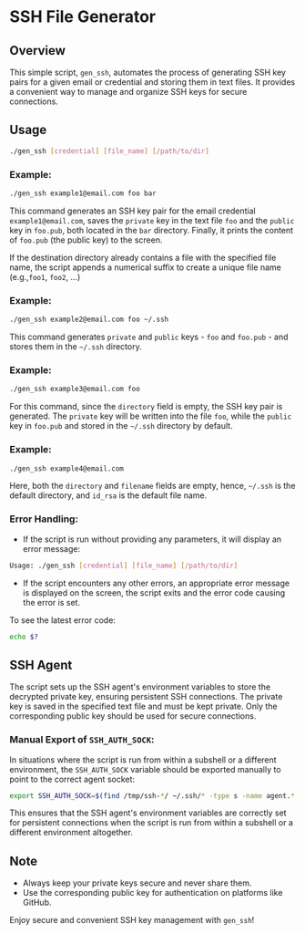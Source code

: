 # SSH File Generator

## Overview
This simple script, `gen_ssh`, automates the process of generating SSH key pairs for a given email or credential and storing them in text files. It provides a convenient way to manage and organize SSH keys for secure connections.

## Usage
```bash
./gen_ssh [credential] [file_name] [/path/to/dir]
```

### Example:
```bash
./gen_ssh example1@email.com foo bar
```

This command generates an SSH key pair for the email credential
`example1@email.com`, saves the `private` key in the text file `foo` and
the `public` key in `foo.pub`, both located in the `bar` directory.
Finally, it prints the content of `foo.pub` (the public key) to the screen.

If the destination directory already contains a file with the specified file
name, the script appends a numerical suffix to create a unique file name
(e.g.,`foo1`, `foo2`, ...)

### Example:
```bash
./gen_ssh example2@email.com foo ~/.ssh
```

This command generates `private` and `public` keys - `foo` and `foo.pub` - and
stores them in the `~/.ssh` directory. 

### Example:
```bash
./gen_ssh example3@email.com foo 
```

For this command, since the `directory` field is empty, the SSH key pair is
generated. The `private` key will be written into the file `foo`, while the
`public` key in `foo.pub` and stored in the `~/.ssh` directory by default. 

### Example:
```bash
./gen_ssh example4@email.com
```

Here, both the `directory` and `filename` fields are empty, hence, `~/.ssh` is
the default directory, and `id_rsa` is the default file name.

### Error Handling:
* If the script is run without providing any parameters, it will display an error message:
```bash
Usage: ./gen_ssh [credential] [file_name] [/path/to/dir]
```

* If the script encounters any other errors, an appropriate error message is
displayed on the screen, the script exits and the error code causing the error is set.

To see the latest error code:
```bash
echo $?
```


## SSH Agent
The script sets up the SSH agent's environment variables to store the decrypted private key, ensuring persistent SSH connections. The private key is saved in the specified text file and must be kept private. Only the corresponding public key should be used for secure connections.

### Manual Export of `SSH_AUTH_SOCK`:
In situations where the script is run from within a subshell or a different
environment, the `SSH_AUTH_SOCK` variable should be exported manually to point to the correct agent socket:
```bash
export SSH_AUTH_SOCK=$(find /tmp/ssh-*/ ~/.ssh/* -type s -name agent.* 2>/dev/null | head -n 1)
```

This ensures that the SSH agent's environment variables are correctly set for
persistent connections when the script is run from within a subshell or a
different environment altogether.

## Note
* Always keep your private keys secure and never share them.
* Use the corresponding public key for authentication on platforms like GitHub.

Enjoy secure and convenient SSH key management with `gen_ssh`!
